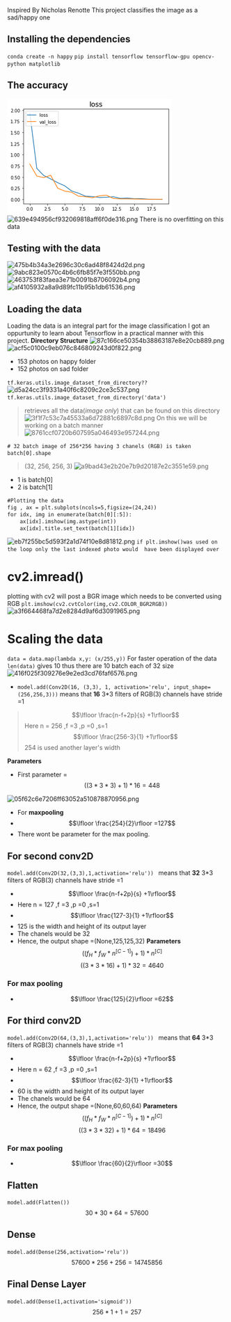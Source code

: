 <a link ="https://www.youtube.com/watch?v=jztwpsIzEGc&t=30s"> Inspired By Nicholas Renotte </a> This project classifies the image as a sad/happy one
## Installing the dependencies
`conda create -n happy`
`pip install tensorflow tensorflow-gpu opencv-python matplotlib`

## The accuracy 
![3a409cf83cf5d9dfad668c5cd1a6e490.png](/_resources/3a409cf83cf5d9dfad668c5cd1a6e490.png)
![639e494956cf932069818aff6f0de316.png](./_resources/2858ce64e08b4b89b06a01817902ce9d.png)
There is no overfitting on this data
## Testing with the data
![475b4b34a3e2696c30c6ad48f8424d2d.png](./_resources/cb3bdda0fada42be9f18ba8d5fdecf66.png)
![9abc823e0570c4b6c6fb85f7e3f550bb.png](./_resources/5e5eb4dc9b9c4a97965038a840177a72.png)
![463753f83faea3e71b0091b8706092b4.png](./_resources/0a60fb5fd704498783b7293f90fcf97d.png)
![af4105932a8a9d89fc11b95b1db61536.png](./_resources/7415f71569704c878f6e8edbbe0b7917.png)

## Loading the data 
Loading the data is an integral part for the image classification 
I got an oppurtunity to learn about Tensorflow in a practical manner with this project.
**Directory Structure**
![87c166ce50354b38863187e8e20cb889.png](./_resources/ab3c5d709c13453185394e0fc34dc81e.png)
![acf5c0100c9eb076c846809243d0f822.png](./_resources/a9adf84892d8421c94b727f8fd0cf86a.png)
- 153 photos on happy folder
- 152 photos on sad folder

`tf.keras.utils.image_dataset_from_directory??`
![d5a24cc3f9331a40f6c8209c2ce3c537.png](./_resources/f1f07241f62e438dbe2cee61e5a00e6f.png)
`tf.keras.utils.image_dataset_from_directory('data')`
> retrieves all the data(*image only*) that can be found on this directory
![3f1f7c53c7a45533a6d72881c6897c8d.png](./_resources/b34af028c6524684a4f3580ca0713e86.png)
On this we will be working on a batch manner
![8761ccf0720b607595a046493e957244.png](./_resources/075a87fb5af14997a9aab5532df4a802.png)
```
# 32 batch image of 256*256 having 3 chanels (RGB) is taken
batch[0].shape
```
>(32, 256, 256, 3)
![a9bad43e2b20e7b9d20187e2c3551e59.png](./_resources/265f91cb769747a78a869d72d45918a3.png)
-  1 is batch[0] 
-  2 is batch[1]
```
#Plotting the data
fig , ax = plt.subplots(ncols=5,figsize=(24,24))
for idx, img in enumerate(batch[0][:5]):
    ax[idx].imshow(img.astype(int))
    ax[idx].title.set_text(batch[1][idx])
```
![eb7f255bc5d593f2a1d74f10e8d81812.png](./_resources/92b92955ae084b6c8cf9542193e8958b.png)
`if plt.imshow()was used on the loop only the last indexed photo would  have been displayed over`
# cv2.imread()
plotting with cv2 will  post a BGR image which needs to be converted using RGB
`plt.imshow(cv2.cvtColor(img,cv2.COLOR_BGR2RGB))`
![a3f664468fa7d2e8284d9af6d3091965.png](./_resources/dd8e80594ed6464c920c4ac76b70346f.png)
# Scaling the data
`data = data.map(lambda x,y: (x/255,y))`
For faster operation of the data
`len(data)` gives 10 thus there are 10 batch each of 32 size![416f025f309276e9e2ed3cd76faf6576.png](./_resources/ebee17f05dbd4c18bbc521eeaa5c6973.png)
- `model.add(Conv2D(16, (3,3), 1, activation='relu', input_shape=(256,256,3)))` means that **16** 3*3 filters of RGB(3) channels have stride =1 
>  $$\lfloor \frac{n-f+2p}{s} +1\rfloor$$
> Here n = 256 ,f =3 ,p =0 ,s=1
>  $$\lfloor \frac{256-3}{1} +1\rfloor$$ 
>  254 is used another layer's width

**Parameters**
- First parameter =
$$ ((3*3*3)+1)*16 = 448$$

![05f62c6e7206ff63052a510878870956.png](./_resources/fad90e67dced41f3ae0ba3dea86c3d70.png)
-  For **maxpooling** 
-  $$\lfloor \frac{254}{2}\rfloor =127$$ 
- There wont be parameter for the max pooling.
## For second conv2D
`model.add(Conv2D(32,(3,3),1,activation='relu'))
`
means that **32** 3*3 filters of RGB(3) channels have stride =1 
-  $$\lfloor \frac{n-f+2p}{s} +1\rfloor$$
- Here n = 127 ,f =3 ,p =0 ,s=1
-  $$\lfloor \frac{127-3}{1} +1\rfloor$$ 
-  125 is the width and height of its output layer
-  The chanels would be 32
-  Hence, the output shape =(None,125,125,32)
**Parameters**
$$ ((f_{H}*f_{W}*n^{[C-1]})+1)*n^{[C]} $$
$$((3*3*16)+1)*32=4640$$
### For max pooling
-  $$\lfloor \frac{125}{2}\rfloor =62$$ 
## For third conv2D
`model.add(Conv2D(64,(3,3),1,activation='relu'))
`
means that **64** 3*3 filters of RGB(3) channels have stride =1 
-  $$\lfloor \frac{n-f+2p}{s} +1\rfloor$$
- Here n = 62 ,f =3 ,p =0 ,s=1
-  $$\lfloor \frac{62-3}{1} +1\rfloor$$ 
-  60 is the width and height of its output layer
-  The chanels would be 64
-  Hence, the output shape =(None,60,60,64)
**Parameters**
$$ ((f_{H}*f_{W}*n^{[C-1]})+1)*n^{[C]} $$
$$((3*3*32)+1)*64=18496$$
### For max pooling
-  $$\lfloor \frac{60}{2}\rfloor =30$$ 

## Flatten
`model.add(Flatten())`
 $$30*30*64=57600$$
## Dense
`model.add(Dense(256,activation='relu'))`
$$57600*256+256=14745856$$
## Final Dense Layer
`model.add(Dense(1,activation='sigmoid'))`
$$256*1+1=257$$



